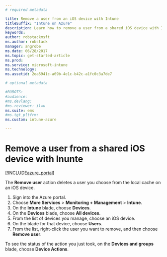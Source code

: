 ```yaml
---
# required metadata

title: Remove a user from an iOS device with Intune 
titleSuffix: "Intune on Azure"
description: Learn how to remove a user from a shared iOS device with Intune."
keywords:
author: robstackmsft
ms.author: robstack
manager: angrobe
ms.date: 06/28/2017
ms.topic: get-started-article
ms.prod:
ms.service: microsoft-intune
ms.technology:
ms.assetid: 2ea5941c-a69b-4e1c-b42c-a1fc0c3a7de7

# optional metadata

#ROBOTS:
#audience:
#ms.devlang:
#ms.reviewer: ilwu
ms.suite: ems
#ms.tgt_pltfrm:
ms.custom: intune-azure

---
```


# Remove a user from a shared iOS device with Inunte


[!INCLUDE[azure_portal](./includes/azure_portal.md)]

The **Remove user** action deletes a user you choose from the local cache on an iOS device. 

1. Sign into the Azure portal.
2. Choose **More Services** > **Monitoring + Management** > **Intune**.
3. On the **Intune** blade, choose **Devices**.
4. On the **Devices** blade, choose **All devices**.
5. From the list of devices you manage, choose an iOS device.
6. On the blade for that device, choose **Users**.
7. From the list, right-click the user you want to remove, and then choose **Remove user**.

To see the status of the action you just took, on the **Devices and groups** blade, choose **Device Actions**.
